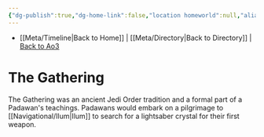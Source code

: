 ```yaml
---
{"dg-publish":true,"dg-home-link":false,"location homeworld":null,"aliases":[],"tags":["library"],"permalink":"/library-philosophies-teachings/gathering/","dgHomeLink":false,"dgPassFrontmatter":true}
---
```


- [[Meta/Timeline\|Back to Home]] | [[Meta/Directory\|Back to Directory]] | [Back to Ao3](https://archiveofourown.org/works/19334440/chapters/45992584)

# The Gathering
The Gathering was an ancient Jedi Order tradition and a formal part of a Padawan's teachings. Padawans would embark on a pilgrimage to [[Navigational/Ilum\|Ilum]] to search for a lightsaber crystal for their first weapon. 


